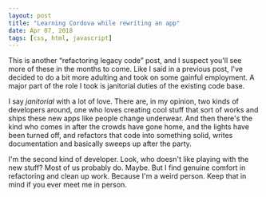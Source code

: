 ```yaml
---
layout: post
title: "Learning Cordova while rewriting an app"
date: Apr 07, 2018
tags: [css, html, javascript]
---
```

This is another “refactoring legacy code” post, and I suspect you'll see more of these in the months to come. Like I said in a previous post, I've decided to do a bit more adulting and took on some gainful employment. A major part of the role I took is janitorial duties of the existing code base.

I say *janitorial* with a lot of love. There are, in my opinion, two kinds of developers around, one who loves creating cool stuff that sort of works and ships these new apps like people change underwear. And then there's the kind who comes in after the crowds have gone home, and the lights have been turned off, and refactors that code into something solid, writes documentation and basically sweeps up after the party.

I'm the second kind of developer. Look, who doesn't like playing with the new stuff? Most of us probably do. Maybe. But I find genuine comfort in refactoring and clean up work. Because I'm a weird person. Keep that in mind if you ever meet me in person.



